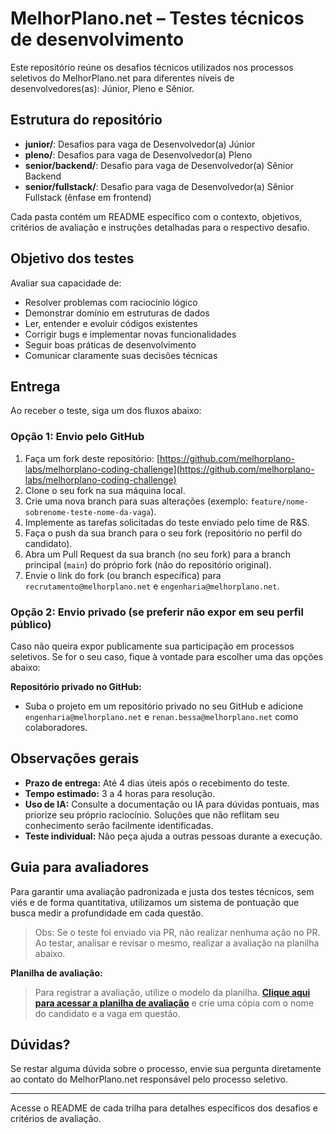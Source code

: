 # MelhorPlano.net – Testes técnicos de desenvolvimento

Este repositório reúne os desafios técnicos utilizados nos processos seletivos do MelhorPlano.net para diferentes níveis de desenvolvedores(as): Júnior, Pleno e Sênior.

## Estrutura do repositório

- **junior/**: Desafios para vaga de Desenvolvedor(a) Júnior
- **pleno/**: Desafios para vaga de Desenvolvedor(a) Pleno
- **senior/backend/**: Desafio para vaga de Desenvolvedor(a) Sênior Backend
- **senior/fullstack/**: Desafio para vaga de Desenvolvedor(a) Sênior Fullstack (ênfase em frontend)

Cada pasta contém um README específico com o contexto, objetivos, critérios de avaliação e instruções detalhadas para o respectivo desafio.

## Objetivo dos testes

Avaliar sua capacidade de:

- Resolver problemas com raciocínio lógico
- Demonstrar domínio em estruturas de dados
- Ler, entender e evoluir códigos existentes
- Corrigir bugs e implementar novas funcionalidades
- Seguir boas práticas de desenvolvimento
- Comunicar claramente suas decisões técnicas

## Entrega

Ao receber o teste, siga um dos fluxos abaixo:

### Opção 1: Envio pelo GitHub

1. Faça um fork deste repositório: [https://github.com/melhorplano-labs/melhorplano-coding-challenge](https://github.com/melhorplano-labs/melhorplano-coding-challenge)
2. Clone o seu fork na sua máquina local.
3. Crie uma nova branch para suas alterações (exemplo: `feature/nome-sobrenome-teste-nome-da-vaga`).
4. Implemente as tarefas solicitadas do teste enviado pelo time de R&S.
5. Faça o push da sua branch para o seu fork (repositório no perfil do candidato).
6. Abra um Pull Request da sua branch (no seu fork) para a branch principal (`main`) do próprio fork (não do repositório original).
7. Envie o link do fork (ou branch específica) para `recrutamento@melhorplano.net` e `engenharia@melhorplano.net`.

### Opção 2: Envio privado (se preferir não expor em seu perfil público)

Caso não queira expor publicamente sua participação em processos seletivos. Se for o seu caso, fique à vontade para escolher uma das opções abaixo:

**Repositório privado no GitHub:**

- Suba o projeto em um repositório privado no seu GitHub e adicione `engenharia@melhorplano.net` e `renan.bessa@melhorplano.net` como colaboradores.

## Observações gerais

- **Prazo de entrega:** Até 4 dias úteis após o recebimento do teste.
- **Tempo estimado:** 3 a 4 horas para resolução.
- **Uso de IA:** Consulte a documentação ou IA para dúvidas pontuais, mas priorize seu próprio raciocínio. Soluções que não reflitam seu conhecimento serão facilmente identificadas.
- **Teste individual:** Não peça ajuda a outras pessoas durante a execução.

## Guia para avaliadores

Para garantir uma avaliação padronizada e justa dos testes técnicos, sem viés e de forma quantitativa, utilizamos um sistema de pontuação que busca medir a profundidade em cada questão.

> Obs: Se o teste foi enviado via PR, não realizar nenhuma ação no PR. Ao testar, analisar e revisar o mesmo, realizar a avaliação na planilha abaixo.

**Planilha de avaliação:**

> Para registrar a avaliação, utilize o modelo da planilha. [**Clique aqui para acessar a planilha de avaliação**](https://docs.google.com/spreadsheets/d/1EnDMUBymhQImBNOzvUPRugtGvsX98mxSY0Zn9YdgxAc/edit?usp=sharing) e crie uma cópia com o nome do candidato e a vaga em questão.

## Dúvidas?

Se restar alguma dúvida sobre o processo, envie sua pergunta diretamente ao contato do MelhorPlano.net responsável pelo processo seletivo.

---

Acesse o README de cada trilha para detalhes específicos dos desafios e critérios de avaliação.
